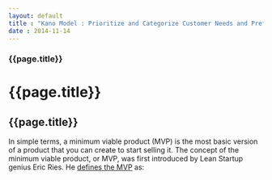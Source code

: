 ```yaml
---
layout: default
title : "Kano Model : Prioritize and Categorize Customer Needs and Preferences"
date : 2014-11-14
---
```


<link rel="stylesheet" href="{{ '../assets/css/screen.css' | relative_url }}">

### {{page.title}}
# {{page.title}}
## {{page.title}}
In simple terms, a minimum viable product (MVP) is the most basic version of a product that you can create to start selling it. The concept of the minimum viable product, or MVP, was first introduced by Lean Startup genius Eric Ries. He <ins>defines the MVP</ins> as:
